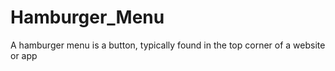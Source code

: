 # Hamburger_Menu
A hamburger menu is a button, typically found in the top corner of a website or app
